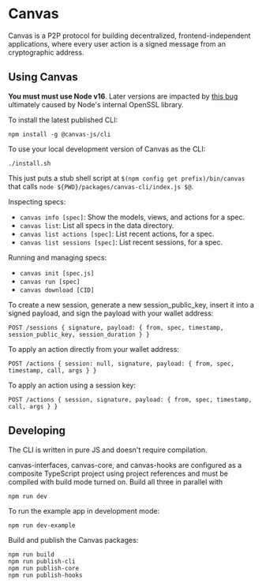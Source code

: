 # Canvas

Canvas is a P2P protocol for building decentralized, frontend-independent applications, where every user action is a signed message from an cryptographic address.

## Using Canvas

**You must must use Node v16**. Later versions are impacted by [this bug](https://github.com/ethers-io/ethers.js/issues/3082) ultimately caused by Node's internal OpenSSL library.

To install the latest published CLI:

```
npm install -g @canvas-js/cli
```

To use your local development version of Canvas as the CLI:

```
./install.sh
```

This just puts a stub shell script at `$(npm config get prefix)/bin/canvas` that calls `node ${PWD}/packages/canvas-cli/index.js $@`.

Inspecting specs:

- `canvas info [spec]`: Show the models, views, and actions for a spec.
- `canvas list`: List all specs in the data directory.
- `canvas list actions [spec]`: List recent actions, for a spec.
- `canvas list sessions [spec]`: List recent sessions, for a spec.

Running and managing specs:

- `canvas init [spec.js]`
- `canvas run [spec]`
- `canvas download [CID]`

To create a new session, generate a new session_public_key, insert it
into a signed payload, and sign the payload with your wallet address:

```
POST /sessions { signature, payload: { from, spec, timestamp, session_public_key, session_duration } }
```

To apply an action directly from your wallet address:

```
POST /actions { session: null, signature, payload: { from, spec, timestamp, call, args } }
```

To apply an action using a session key:

```
POST /actions { session, signature, payload: { from, spec, timestamp, call, args } }
```

## Developing

The CLI is written in pure JS and doesn't require compilation.

canvas-interfaces, canvas-core, and canvas-hooks are configured as a composite TypeScript project using project references and must be compiled with build mode turned on. Build all three in parallel with

```
npm run dev
```

To run the example app in development mode:

```
npm run dev-example
```

Build and publish the Canvas packages:

```
npm run build
npm run publish-cli
npm run publish-core
npm run publish-hooks
```
